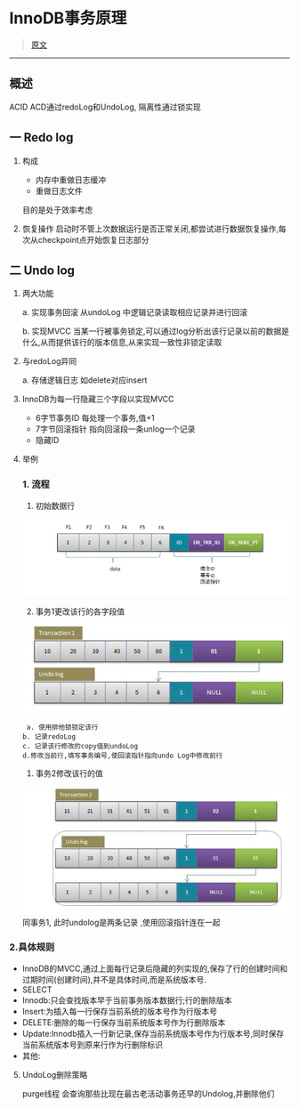# InnoDB事务原理

>[原文](https://zhuanlan.zhihu.com/p/48327345)
----------------------

## 概述

ACID ACD通过redoLog和UndoLog, 隔离性通过锁实现

## 一 Redo log

1. 构成
   * 内存中重做日志缓冲
   * 重做日志文件
  
   目的是处于效率考虑
2. 恢复操作
   启动时不管上次数据运行是否正常关闭,都尝试进行数据恢复操作,每次从checkpoint点开始恢复日志部分

## 二 Undo log

1. 两大功能

    a. 实现事务回滚 从undoLog 中逻辑记录读取相应记录并进行回滚

    b. 实现MVCC
        当某一行被事务锁定,可以通过log分析出该行记录以前的数据是什么,从而提供该行的版本信息,从来实现一致性非锁定读取

2. 与redoLog异同

    a. 存储逻辑日志 如delete对应insert

3. InnoDB为每一行隐藏三个字段以实现MVCC
   * 6字节事务ID 每处理一个事务,值+1
   * 7字节回滚指针 指向回滚段一条unlog一个记录
   * 隐藏ID
  
4. 举例
   
   ### 1. 流程

   1. 初始数据行

    ![](https://raw.githubusercontent.com/xuke123/tuChuang/master/20200704211950.png)

   2. 事务1更改该行的各字段值
   
   ![](https://raw.githubusercontent.com/xuke123/tuChuang/master/20200704211832.png)

   ```
    a. 使用排他锁锁定该行
   b. 记录redoLog 
   c. 记录该行修改的copy值到undoLog
   d.修改当前行,填写事务编号,使回滚指针指向undo Log中修改前行
   ```
   1. 事务2修改该行的值

    ![再次修改](https://raw.githubusercontent.com/xuke123/tuChuang/master/20200704211411.png)
    同事务1, 此时undolog是两条记录 ,使用回滚指针连在一起

### 2.具体规则
* InnoDB的MVCC,通过上面每行记录后隐藏的列实现的,保存了行的创建时间和过期时间(创建时间),并不是具体时间,而是系统版本号.
* SELECT
* Innodb:只会查找版本早于当前事务版本数据行;行的删除版本
* Insert:为插入每一行保存当前系统的版本号作为行版本号
* DELETE:删除的每一行保存当前系统版本号作为行删除版本
* Update:Innodb插入一行新记录,保存当前系统版本号作为行版本号,同时保存当前系统版本号到原来行作为行删除标识
* 其他:

5. UndoLog删除策略

   purge线程 会查询那些比现在最古老活动事务还早的Undolog,并删除他们




